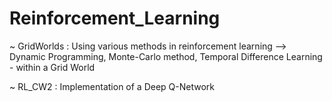 # Reinforcement_Learning
~ GridWorlds : Using various methods in reinforcement learning --> Dynamic Programming, Monte-Carlo method, Temporal Difference Learning  - within a Grid World

~ RL_CW2 : Implementation of a Deep Q-Network
